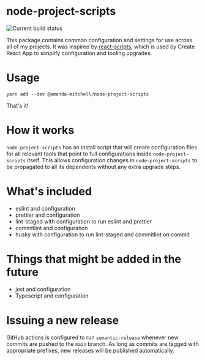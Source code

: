 # node-project-scripts

![Current build status](https://github.com/amanda-mitchell/node-project-scripts/workflows/Release/badge.svg)

This package contains common configuration and settings for use across all of my projects.
It was inspired by [react-scripts](https://www.npmjs.com/package/react-scripts), which is used by Create React App to simplify configuration and tooling upgrades.

# Usage

```
yarn add --dev @amanda-mitchell/node-project-scripts
```

That's it!

# How it works

`node-project-scripts` has an install script that will create configuration files for all relevant tools that point to full configurations inside `node-project-scripts` itself. This allows configuration changes in `node-project-scripts` to be propagated to all its dependents without any extra upgrade steps.

# What's included

- eslint and configuration
- prettier and configuration
- lint-staged with configuration to run eslint and prettier
- commitlint and configuration
- husky with configuration to run lint-staged and commitlint on commit

# Things that might be added in the future

- jest and configuration
- Typescript and configuration

# Issuing a new release

GitHub actions is configured to run `semantic-release` whenever new commits are pushed to the `main` branch.
As long as commits are tagged with appropriate prefixes, new releases will be published automatically.
